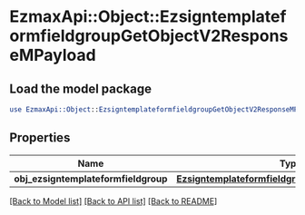# EzmaxApi::Object::EzsigntemplateformfieldgroupGetObjectV2ResponseMPayload

## Load the model package
```perl
use EzmaxApi::Object::EzsigntemplateformfieldgroupGetObjectV2ResponseMPayload;
```

## Properties
Name | Type | Description | Notes
------------ | ------------- | ------------- | -------------
**obj_ezsigntemplateformfieldgroup** | [**EzsigntemplateformfieldgroupResponseCompound**](EzsigntemplateformfieldgroupResponseCompound.md) |  | 

[[Back to Model list]](../README.md#documentation-for-models) [[Back to API list]](../README.md#documentation-for-api-endpoints) [[Back to README]](../README.md)


